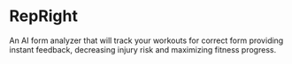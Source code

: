 # RepRight
An AI form analyzer that will track your workouts for correct form providing instant feedback, decreasing injury risk and maximizing fitness progress. 
